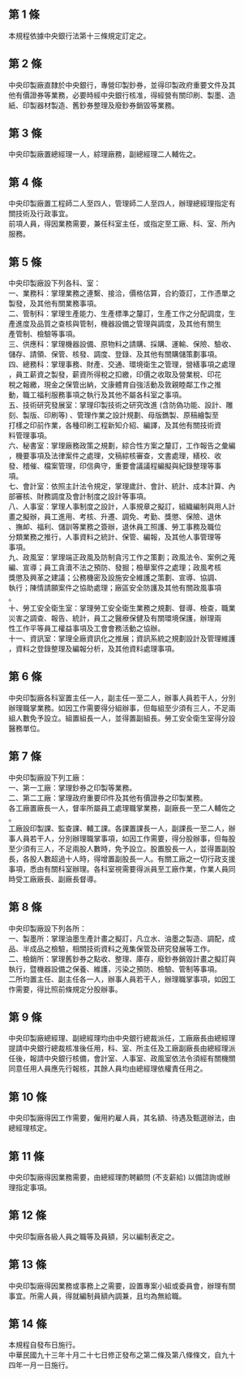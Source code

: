 第 1 條
-------
本規程依據中央銀行法第十三條規定訂定之。

第 2 條
-------
中央印製廠直隸於中央銀行，專營印製鈔券，並得印製政府重要文件及其  
他有價證券等業務，必要時經中央銀行核准，得經營有關印刷、製墨、造  
紙、印製器材製造、舊鈔券整理及廢鈔券銷毀等業務。

第 3 條
-------
中央印製廠置總經理一人，綜理廠務，副總經理二人輔佐之。

第 4 條
-------
中央印製廠置工程師二人至四人，管理師二人至四人，辦理總經理指定有  
關技術及行政事宜。  
前項人員，得因業務需要，兼任科室主任，或指定至工廠、科、室、所內  
服務。

第 5 條
-------
中央印製廠設下列各科、室：  
一、業務科：掌理業務之連繫、接洽，價格估算，合約簽訂，工作憑單之  
    製發，及其他有關業務事項。  
二、管制科：掌理生產能力、生產標準之釐訂，生產工作之分配調度，生  
    產進度及品質之查核與管制，機器設備之管理與調度，及其他有關生  
    產管制、檢驗等事項。  
三、供應科：掌理機器設備、原物料之請購、採購、運輸、保險、驗收、  
    儲存、請領、保管、核發、調度、登錄、及其他有關購儲策劃事項。  
四、總務科：掌理事務、財產、交通、環境衛生之管理，營繕事項之處理  
    ，員工薪資之製發，薪資所得稅之扣繳，印價之收取及營業稅、印花  
    稅之報繳，現金之保管出納，文康體育自強活動及敦親睦鄰工作之推  
    動，職工福利服務事項之執行及其他不屬各科室之事項。  
五、技術研究發展室：掌理印製技術之研究改進 (含防偽功能、設計、雕  
    刻、製版、印刷等) 、管理作業之設計規劃、母版鐫製、原稿繪製至  
    打樣之印前作業，各種印刷工程新知介紹、編譯，及其他有關技術資  
    料管理事項。  
六、秘書室：掌理廠務政策之規劃，綜合性方案之釐訂，工作報告之彙編  
    ，機要事項及法律案件之處理，文稿綜核審查，文書處理，繕校、收  
    發、稽催、檔案管理，印信典守，重要會議議程編擬與紀錄整理等事  
    項。  
七、會計室：依照主計法令規定，掌理歲計、會計、統計、成本計算、內  
    部審核、財務調度及會計制度之設計等事項。  
八、人事室：掌理人事制度之設計，人事規章之擬訂，組織編制與用人計  
    畫之擬辦，員工進用、考核、升遷、調免、考勤、獎懲、保險、退休  
    、撫卹、福利、儲訓等業務之簽辦，退休員工照護、勞工事務及職位  
    分類業務之推行，人事資料之統計、保管、編報，及其他人事管理等  
    事項。  
九、政風室：掌理端正政風及防制貪污工作之策劃；政風法令、案例之蒐  
    編、宣導；員工貪瀆不法之預防、發掘；檢舉案件之處理；政風考核  
    獎懲及興革之建議；公務機密及設施安全維護之策劃、宣導、協調、  
    執行；陳情請願案件之協助處理；廠區安全防護及其他有關政風事項  
    。  
十、勞工安全衛生室：掌理勞工安全衛生業務之規劃、督導、檢查，職業  
    災害之調查、報告、統計，員工之醫療保健及有關環境保護，辦理兩  
    性工作平等員工權益事項及工會會務活動之協辦。  
十一、資訊室：掌理全廠資訊化之推展；資訊系統之規劃設計及管理維護  
      ，資料之登錄整理及編報分析，及其他資料處理事項。

第 6 條
-------
中央印製廠各科室置主任一人，副主任一至二人，辦事人員若干人，分別  
辦理職掌業務。如因工作需要得分組辦事，但每組至少須有三人，不足兩  
組人數免予設立。組置組長一人，並得置副組長。勞工安全衛生室得分設  
醫務單位。

第 7 條
-------
中央印製廠設下列工廠：  
一、第一工廠：掌理鈔券之印製等業務。  
二、第二工廠：掌理政府重要印件及其他有價證券之印製業務。  
各工廠置廠長一人，督率所屬員工處理職掌業務，副廠長一至二人輔佐之  
。  
工廠設印製課、監查課、輔工課。各課置課長一人，副課長一至二人，辦  
事人員若干人，分別辦理職掌事項，如因工作需要，得分股辦事，但每股  
至少須有三人，不足兩股人數時，免予設立。股置股長一人，並得置副股  
長，各股人數超過十人時，得增置副股長一人。有關工廠之一切行政支援  
事項，悉由有關科室辦理。各科室視需要得派員至工廠作業，作業人員同  
時受工廠廠長、副廠長督導。

第 8 條
-------
中央印製廠設下列各所：  
一、製墨所：掌理油墨生產計畫之擬訂，凡立水、油墨之製造、調配，成  
    品、半成品之檢驗，相關技術資料之蒐集保管及研究發展等工作。  
二、檢銷所：掌理舊鈔券之點收、整理、庫存，廢鈔券銷毀計畫之擬訂與  
    執行，暨機器設備之保養、維護，污染之預防、檢驗、管制等事項。  
二所均置主任、副主任各一人，辦事人員若干人，辦理職掌事項，如因工  
作需要，得比照前條規定分股辦事。

第 9 條
-------
中央印製廠總經理、副總經理均由中央銀行總裁派任，工廠廠長由總經理  
提請中央銀行總裁核准後任用，科、室、所主任及工廠副廠長由總經理派  
任後，報請中央銀行核備，會計室、人事室、政風室依法令須經有關機關  
同意任用人員應先行報核，其餘人員均由總經理依權責任用之。

第 10 條
--------
中央印製廠得因工作需要，僱用約雇人員，其名額、待遇及甄選辦法，由  
總經理核定。

第 11 條
--------
中央印製廠得因業務需要，由總經理酌聘顧問 (不支薪給) 以備諮詢或辦  
理指定事項。

第 12 條
--------
中央印製廠各級人員之職等及員額，另以編制表定之。

第 13 條
--------
中央印製廠得因業務或事務上之需要，設置專案小組或委員會，辦理有關  
事宜。所需人員，得就編制員額內調兼，且均為無給職。

第 14 條
--------
本規程自發布日施行。  
中華民國九十三年十月二十七日修正發布之第二條及第八條條文，自九十  
四年一月一日施行。

